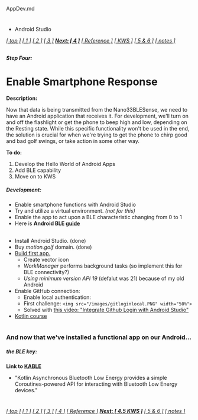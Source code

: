 AppDev.md

#
- Android Studio

[*[ top ]*](GolfSwingSensors.md/#golf-swing-sensors)
[*[ 1 ]*](implementation.md/#the-accelerometer)
[*[ 2 ]*](implementation.md/#solve-for-power)
[*[ 3 ]*](EnablingBLE.md#step-three)
**[_Next: [ 4 ]_](#step-four)**
[*[ Reference ]*](activity.md/#reference)
[*[ KWS ]*](KWS.md/#key-word-spotting)
[*[ 5 & 6 ]*](activity.md/#steps-five-and-six)
[_[ notes ]_](thoughtsandnotes.md/#other-projects)

##
##### Step Four:
# Enable Smartphone Response

**Description:**

Now that data is being transmitted from the Nano33BLESense, we need to have an Android application that receives it.
For development, we'll turn on and off the flashlight or get the phone to beep high and low, depending on the Resting state.
While this specific functionality won't be used in the end, the solution is crucial for when we're trying to get the phone to chirp good and bad golf swings, or take action in some other way.

**To do:**

1. Develop the Hello World of Android Apps
2. Add BLE capability
3. Move on to KWS

##### Development:

- Enable smartphone functions with Android Studio 
- Try and utilize a virtual environment. _(not for this)_
- Enable the app to act upon a BLE characteristic changing from 0 to 1
- Here is **Android BLE [guide](https://punchthrough.com/android-ble-guide/)**

##

- Install Android Studio. (done)
- Buy _motion.golf_ domain. (done)
- [Build first app.](https://developer.android.com/training/basics/firstapp)
  - Create vector icon
  - _WorkManager_ performs background tasks (so implement this for BLE connectivity?)
  - _Using minimum version API 19_ (defalut was 21) because of my old Android
- Enable GitHub connection:
  - Enable local authentication:
  - First challenge: `<img src="/images/gitloginlocal.PNG" width="50%">`
  - Solved with [this video: "Integrate Github Login with Android Studio"](https://www.youtube.com/watch?v=K0smcN8Q-XM)
- [Kotlin course](https://developer.android.com/courses/android-basics-kotlin/course)

#

#

##

### And now that we've installed a functional app on our Android...

##### the BLE key:

**Link to [KABLE](https://github.com/JuulLabs/kable)**
- "Kotlin Asynchronous Bluetooth Low Energy provides a simple Coroutines-powered API for interacting with Bluetooth Low Energy devices."

#

#

[*[ top ]*](GolfSwingSensors.md/#golf-swing-sensors)
[*[ 1 ]*](implementation.md/#the-accelerometer)
[*[ 2 ]*](implementation.md/#solve-for-power)
[*[ 3 ]*](EnablingBLE.md#step-three)
[_[ 4 ]_](#step-four)
[*[ Reference ]*](activity.md/#reference)
[**_Next: [ 4.5 KWS ]_**](KWS.md/#key-word-spotting)
[*[ 5 & 6 ]*](activity.md/#steps-five-and-six)
[_[ notes ]_](thoughtsandnotes.md/#other-projects)
